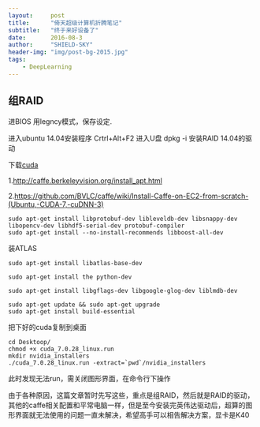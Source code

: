 ```yaml
---
layout:     post
title:      "倚天超级计算机折腾笔记"
subtitle:   "终于来好设备了"
date:       2016-08-3 
author:     "SHIELD-SKY"
header-img: "img/post-bg-2015.jpg"
tags:
	- DeepLearning
---
```

## 组RAID
进BIOS 用legncy模式，保存设定.


进入ubuntu 14.04安装程序
Crtrl+Alt+F2 进入U盘 dpkg -i 安装RAID 14.04的驱动

下载[cuda](https://developer.nvidia.com/cuda-downloads)

1.http://caffe.berkeleyvision.org/install_apt.html

2.https://github.com/BVLC/caffe/wiki/Install-Caffe-on-EC2-from-scratch-(Ubuntu,-CUDA-7,-cuDNN-3)



```
sudo apt-get install libprotobuf-dev libleveldb-dev libsnappy-dev libopencv-dev libhdf5-serial-dev protobuf-compiler
sudo apt-get install --no-install-recommends libboost-all-dev
```
装ATLAS
```
sudo apt-get install libatlas-base-dev
```

```
sudo apt-get install the python-dev
```

```
sudo apt-get install libgflags-dev libgoogle-glog-dev liblmdb-dev
```

```
sudo apt-get update && sudo apt-get upgrade
sudo apt-get install build-essential
```

把下好的cuda复制到桌面


```
cd Desktoop/
chmod +x cuda_7.0.28_linux.run
mkdir nvidia_installers
./cuda_7.0.28_linux.run -extract=`pwd`/nvidia_installers
```

此时发现无法run，需关闭图形界面，在命令行下操作

由于各种原因，这篇文章暂时先写这些，重点是组RAID，然后就是RAID的驱动，其他的caffe相关配置和平常电脑一样，但是至今安装完英伟达驱动后，超算的图形界面就无法使用的问题一直未解决，希望高手可以相告解决方案，显卡是K40



